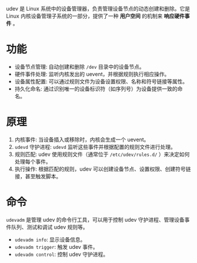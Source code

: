 udev 是 Linux 系统中的设备管理器，负责管理设备节点的动态创建和删除。它是 Linux 内核设备管理子系统的一部分，提供了一种 **用户空间** 的机制来 **响应硬件事件** 。

# 功能

- 设备节点管理: 自动创建和删除 `/dev` 目录中的设备节点。
- 硬件事件处理: 监听内核发出的 uevent，并根据规则执行相应操作。
- 设备属性配置: 可以通过规则文件为设备设置权限、名称和符号链接等属性。
- 持久化命名: 通过识别唯一的设备标识符（如序列号）为设备提供一致的命名。

# 原理

1.  内核事件: 当设备插入或移除时，内核会生成一个 uevent。
2.  `udevd` 守护进程: `udevd` 监听这些事件并根据配置的规则文件进行处理。
3.  规则匹配: udev 使用规则文件（通常位于 `/etc/udev/rules.d/` ）来决定如何处理每个事件。
4.  执行操作: 根据匹配的规则，udev 可以创建设备节点、设置权限、创建符号链接，甚至触发脚本。

# 命令

`udevadm` 是管理 udev 的命令行工具，可以用于控制 udev 守护进程、管理设备事件队列、测试和调试 udev 规则等。

- `udevadm info`: 显示设备信息。
- `udevadm trigger`: 触发 udev 事件。
- `udevadm control`: 控制 udev 守护进程。
